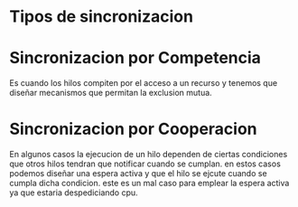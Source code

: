 # Tipos de sincronizacion

# Sincronizacion por Competencia

Es cuando los hilos compiten por el acceso a un recurso y tenemos que diseñar mecanismos que permitan la exclusion mutua.

# Sincronizacion por Cooperacion

En algunos casos la ejecucion de un hilo dependen de ciertas condiciones que otros hilos tendran que notificar  cuando se cumplan.
en estos casos podemos diseñar una espera activa y que el hilo se ejcute cuando se cumpla dicha condicion. este es un mal caso para emplear la espera activa ya que estaria despediciando cpu.
